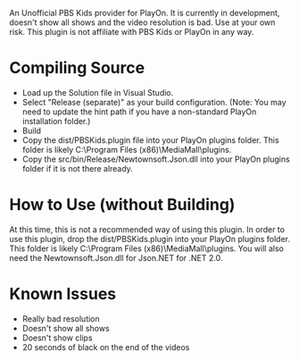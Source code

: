 An Unofficial PBS Kids provider for PlayOn. It is currently in development, doesn't show all shows and the video resolution is bad. Use at your own risk. This plugin is not affiliate with PBS Kids or PlayOn in any way.

# Compiling Source
- Load up the Solution file in Visual Studio.
- Select "Release (separate)" as your build configuration. (Note: You may need to update the hint path if you have a non-standard PlayOn installation folder.)
- Build
- Copy the dist/PBSKids.plugin file into your PlayOn plugins folder. This folder is likely C:\Program Files (x86)\MediaMall\plugins.
- Copy the src/bin/Release/Newtownsoft.Json.dll into your PlayOn plugins folder if it is not there already.

# How to Use (without Building)
At this time, this is not a recommended way of using this plugin. In order to use this plugin, drop the dist/PBSKids.plugin into your PlayOn plugins folder. This folder is likely C:\Program Files (x86)\MediaMall\plugins. You will also need the Newtownsoft.Json.dll for Json.NET for .NET 2.0.

# Known Issues
- Really bad resolution
- Doesn't show all shows
- Doesn't show clips
- 20 seconds of black on the end of the videos
